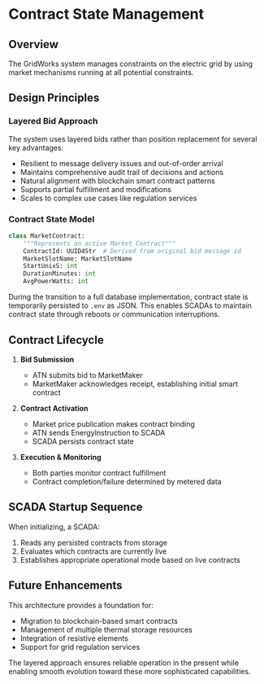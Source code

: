 # Contract State Management

## Overview

The GridWorks system manages constraints on the electric grid by using market mechanisms running at all potential constraints.

## Design Principles

### Layered Bid Approach
The system uses layered bids rather than position replacement for several key advantages:
- Resilient to message delivery issues and out-of-order arrival
- Maintains comprehensive audit trail of decisions and actions
- Natural alignment with blockchain smart contract patterns
- Supports partial fulfillment and modifications
- Scales to complex use cases like regulation services

### Contract State Model

```python
class MarketContract:
    """Represents an active Market Contract"""
    ContractId: UUID4Str  # Derived from original bid message id
    MarketSlotName: MarketSlotName
    StartUnixS: int
    DurationMinutes: int
    AvgPowerWatts: int
```

During the transition to a full database implementation, contract state is temporarily persisted to `.env` as JSON. This enables SCADAs to maintain contract state through reboots or communication interruptions.

## Contract Lifecycle

1. **Bid Submission**
   - ATN submits bid to MarketMaker
   - MarketMaker acknowledges receipt, establishing initial smart contract

2. **Contract Activation**
   - Market price publication makes contract binding
   - ATN sends EnergyInstruction to SCADA
   - SCADA persists contract state

3. **Execution & Monitoring**
   - Both parties monitor contract fulfillment
   - Contract completion/failure determined by metered data

## SCADA Startup Sequence

When initializing, a SCADA:
1. Reads any persisted contracts from storage
2. Evaluates which contracts are currently live
3. Establishes appropriate operational mode based on live contracts

## Future Enhancements

This architecture provides a foundation for:
- Migration to blockchain-based smart contracts
- Management of multiple thermal storage resources
- Integration of resistive elements
- Support for grid regulation services

The layered approach ensures reliable operation in the present while enabling smooth evolution toward these more sophisticated capabilities.

